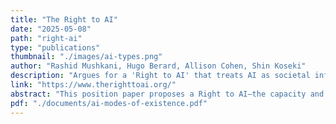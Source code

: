 ```yaml
---
title: "The Right to AI"
date: "2025-05-08"
path: "right-ai"
type: "publications"
thumbnail: "./images/ai-types.png"
author: "Rashid Mushkani, Hugo Berard, Allison Cohen, Shin Koseki"
description: "Argues for a 'Right to AI' that treats AI as societal infrastructure and advances participatory governance, collective data stewardship, and stakeholder-led oversight."
link: "https://www.therighttoai.org/"
abstract: "This position paper proposes a Right to AI—the capacity and entitlement of individuals and communities to meaningfully shape, critique, and govern the AI infrastructures that affect their lives. Drawing inspiration from Lefebvre’s Right to the City and Arnstein’s Ladder of Citizen Participation, the paper reconceptualizes AI as societal infrastructure and contends that data is socially produced and should be collectively managed. Through analysis of nine case studies and a four-tier model of engagement—from consumer-based to citizen-controlled—it outlines pathways for inclusive data ownership, transparent design processes, local councils and data trusts, participatory audits, and conflict-resolution mechanisms. The authors contrast participatory approaches with market-led and state-centric models, arguing that grassroots, stakeholder-driven governance better balances technical efficiency with democratic legitimacy."
pdf: "./documents/ai-modes-of-existence.pdf"
---
```


